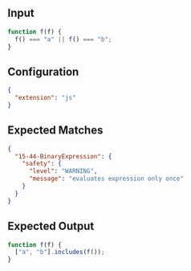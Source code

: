 
## Input
```javascript input
function f(f) {
  f() === "a" || f() === "b";
}
```

## Configuration
```json configuration
{
  "extension": "js"
}
```

## Expected Matches
```json expected matches
{
  "15-44-BinaryExpression": {
    "safety": {
      "level": "WARNING",
      "message": "evaluates expression only once"
    }
  }
}
```

## Expected Output
```javascript expected output
function f(f) {
  ["a", "b"].includes(f());
}
```

